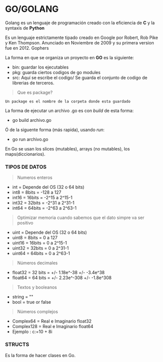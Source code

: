 # GO/GOLANG

Golang es un lenguaje de programación creado con la eficiencia de **C** y la syntaxis de **Python**

Es un lenguaje estrictamente tipado creado en Google por Robert, Rob Pike y Ken Thompson. Anunciado en Noviembre de 2009 y su primera version fue en 2012. Gophers

La forma en que se organiza un proyecto en **GO** es la siguiente:
 * bin: guardar los ejecutables
 * pkg: guarda ciertos codigos de go modules
 * src: Aquí se escribe el codigo/ Se guarda el conjunto de codigo de librerias de terceros.

> Que es package?
 
    Un package es el nombre de la corpeta donde esta guardado

 La forma de ejecutar un archivo .go es con *build* de esta forma:
 * go build archivo.go

 Ó de la siguente forma (más rapida), usando *run*:
 * go run archivo.go

En Go se usan los slices (mutables), arrays (no mutables), los maps(diccionarios).

### TIPOS DE DATOS

> Numeros enteros
  
* int = Depende del OS (32 o 64 bits)
* int8 = 8bits = -128 a 127
* int16 = 16bits = -2^15 a 2^15-1
* int32 = 32bits = -2^31 a 2^31-1
* int64 = 64bits = -2^63 a 2^63-1

>Optimizar memoria cuando sabemos que el dato simpre va ser positivo

* uint = Depende del OS (32 o 64 bits)
* uint8 = 8bits = 0 a 127
* uint16 = 16bits = 0 a 2^15-1
* uint32 = 32bits = 0 a 2^31-1
* uint64 = 64bits = 0 a 2^63-1

>Números decimales
* float32 = 32 bits = +/- 1.18e^-38 +/- -3.4e^38
* float64 = 64 bits = +/- 2.23e^-308 +/- -1.8e^308

>Textos y booleanos
* string = ""
* bool = true or false

>Números complejos
* Complex64 = Real e Imaginario float32
* Complex128 = Real e Imaginario float64
* Ejemplo : c:=10 + 8i

### STRUCTS
Es la forma de hacer clases en Go.